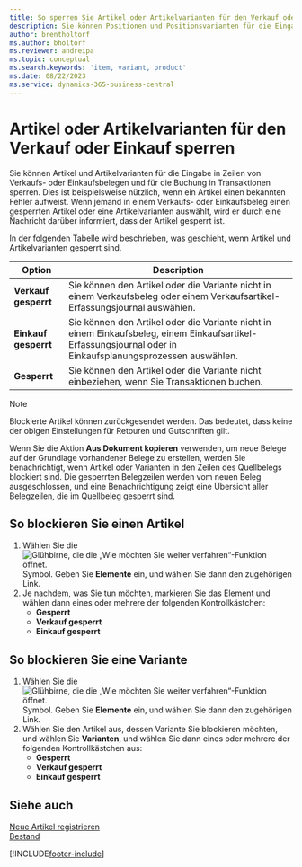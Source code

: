 ```yaml
---
title: So sperren Sie Artikel oder Artikelvarianten für den Verkauf oder Einkauf
description: Sie können Positionen und Positionsvarianten für die Eingabe in Zeilen von Verkaufs- oder Einkaufsbelegen sowie für die Buchung in einer Transaktion sperren.
author: brentholtorf
ms.author: bholtorf
ms.reviewer: andreipa
ms.topic: conceptual
ms.search.keywords: 'item, variant, product'
ms.date: 08/22/2023
ms.service: dynamics-365-business-central
---
```

# <a name="block-items-or-item-variants-from-sales-or-purchasing"></a>Artikel oder Artikelvarianten für den Verkauf oder Einkauf sperren

Sie können Artikel und Artikelvarianten für die Eingabe in Zeilen von Verkaufs- oder Einkaufsbelegen und für die Buchung in Transaktionen sperren. Dies ist beispielsweise nützlich, wenn ein Artikel einen bekannten Fehler aufweist. Wenn jemand in einem Verkaufs- oder Einkaufsbeleg einen gesperrten Artikel oder eine Artikelvarianten auswählt, wird er durch eine Nachricht darüber informiert, dass der Artikel gesperrt ist.

In der folgenden Tabelle wird beschrieben, was geschieht, wenn Artikel und Artikelvarianten gesperrt sind.  

|Option|Description|  
|--------------------|------------|  
|**Verkauf gesperrt**|Sie können den Artikel oder die Variante nicht in einem Verkaufsbeleg oder einem Verkaufsartikel-Erfassungsjournal auswählen.|  
|**Einkauf gesperrt**|Sie können den Artikel oder die Variante nicht in einem Einkaufsbeleg, einem Einkaufsartikel-Erfassungsjournal oder in Einkaufsplanungsprozessen auswählen.|  
|**Gesperrt**|Sie können den Artikel oder die Variante nicht einbeziehen, wenn Sie Transaktionen buchen.|  

> [!NOTE]
> Blockierte Artikel können zurückgesendet werden. Das bedeutet, dass keine der obigen Einstellungen für Retouren und Gutschriften gilt.

Wenn Sie die Aktion **Aus Dokument kopieren** verwenden, um neue Belege auf der Grundlage vorhandener Belege zu erstellen, werden Sie benachrichtigt, wenn Artikel oder Varianten in den Zeilen des Quellbelegs blockiert sind. Die gesperrten Belegzeilen werden vom neuen Beleg ausgeschlossen, und eine Benachrichtigung zeigt eine Übersicht aller Belegzeilen, die im Quellbeleg gesperrt sind.

## <a name="to-block-an-item"></a>So blockieren Sie einen Artikel

1. Wählen Sie die ![Glühbirne, die die „Wie möchten Sie weiter verfahren“-Funktion öffnet.](media/ui-search/search_small.png "Wie möchten Sie weiter verfahren?") Symbol. Geben Sie **Elemente** ein, und wählen Sie dann den zugehörigen Link.  
2. Je nachdem, was Sie tun möchten, markieren Sie das Element und wählen dann eines oder mehrere der folgenden Kontrollkästchen:
    * **Gesperrt**
    * **Verkauf gesperrt**
    * **Einkauf gesperrt**  

## <a name="to-block-an-item-variant"></a>So blockieren Sie eine Variante

1. Wählen Sie die ![Glühbirne, die die „Wie möchten Sie weiter verfahren“-Funktion öffnet.](media/ui-search/search_small.png "Wie möchten Sie weiter verfahren?") Symbol. Geben Sie **Elemente** ein, und wählen Sie dann den zugehörigen Link.  
2. Wählen Sie den Artikel aus, dessen Variante Sie blockieren möchten, und wählen Sie **Varianten**, und wählen Sie dann eines oder mehrere der folgenden Kontrollkästchen aus:  
    * **Gesperrt**
    * **Verkauf gesperrt**
    * **Einkauf gesperrt**

## <a name="see-also"></a>Siehe auch

[Neue Artikel registrieren](inventory-how-register-new-items.md)  
[Bestand](inventory-manage-inventory.md)  

[!INCLUDE[footer-include](includes/footer-banner.md)]
